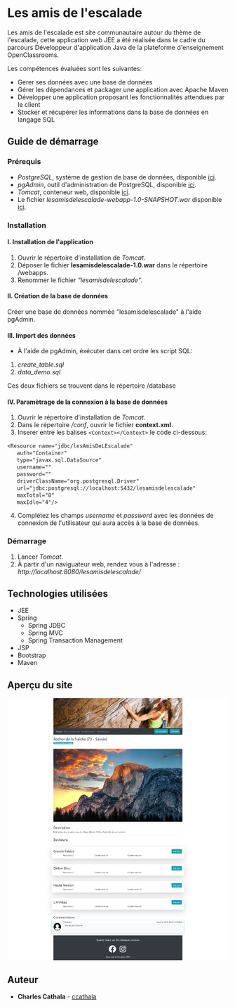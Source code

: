 # Les amis de l'escalade

Les amis de l'escalade est site communautaire autour du thème de l'escalade, cette application web JEE a été réalisée dans le cadre du parcours Développeur d'application Java de la plateforme d'enseignement OpenClassrooms. 

Les compétences évaluées sont les suivantes:
* Gerer ses données avec une base de données
* Gérer les dépendances et packager une application avec Apache Maven
* Développer une application proposant les fonctionnalités attendues par le client
* Stocker et récupérer les informations dans la base de données en langage SQL

## Guide de démarrage

### Prérequis
* _PostgreSQL_, système de gestion de base de données, disponible [ici](https://www.postgresql.org/download/).  
* _pgAdmin_, outil d'administration de PostgreSQL, disponible [ici](https://www.pgadmin.org/download/).
* _Tomcat_, conteneur web, disponible [ici](https://tomcat.apache.org/download-90.cgi).
* Le fichier _lesamisdelescalade-webapp-1.0-SNAPSHOT.war_ disponible [ici](https://github.com/ccathala/lesamisdelescalade/raw/master/lesamisdelescalade-webapp-1.0-SNAPSHOT.war).

### Installation

#### I. Installation de l'application
 1. Ouvrir le répertoire d'installation de _Tomcat_.
 2. Déposer le fichier **lesamisdelescalade-1.0.war** dans le répertoire /webapps.
 3. Renommer le fichier _"lesamisdelescalade"_.
 
#### II. Création de la base de données 
Créer une base de données nommée "lesamisdelescalade" à l'aide pgAdmin.

#### III. Import des données

 * À l'aide de pgAdmin, éxécuter dans cet ordre les script SQL:
  1. _create_table.sql_
  2. _data_demo.sql_

Ces deux fichiers se trouvent dans le répertoire /database

#### IV. Paramètrage de la connexion à la base de données

 1. Ouvrir le répertoire d'installation de _Tomcat_.
 2. Dans le répertoire _/conf_, ouvrir le fichier **context.xml**.
 3. Inserer entre les balises `<Context></Context>` le code ci-dessous:
 ```
<Resource name="jdbc/lesAmisDeLEscalade"
    auth="Container"
    type="javax.sql.DataSource"
    username=""
    password=""
    driverClassName="org.postgresql.Driver"
    url="jdbc:postgresql://localhost:5432/lesamisdelescalade"
    maxTotal="8"
    maxIdle="4"/>
```
 4. Complétez les champs _username_ et _password_ avec les données de connexion de l'utilisateur qui aura accès à la base de données.

 ### Démarrage

  1. Lancer _Tomcat_.
  2. À partir d'un naviguateur web, rendez vous à l'adresse : _http://localhost:8080/lesamisdelescalade/_ 

## Technologies utilisées

* JEE 
* Spring
    * Spring JDBC
    * Spring MVC
    * Spring Transaction Management
* JSP
* Bootstrap
* Maven

## Aperçu du site

![](site_sample.jpg)

## Auteur

 * **Charles Cathala** - [ccathala](https://gist.github.com/ccathala)
